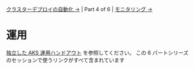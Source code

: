 [クラスターデプロイの自動化 &rarr;](3-cluster-deployment-automation.md) | Part 4 of 6 | [モニタリング &rarr;](5-monitoring.md)

# 運用

[独立した AKS 運用ハンドアウト](../aks-operations/README.md) を参照してください。
この 6 パートシリーズのセッションで使うリンクがすべて含まれています